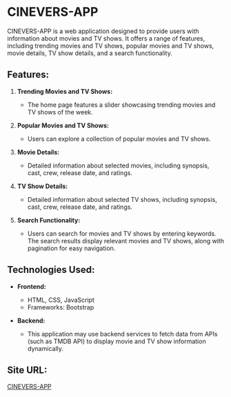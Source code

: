 # CINEVERS-APP

CINEVERS-APP is a web application designed to provide users with information about movies and TV shows. It offers a range of features, including trending movies and TV shows, popular movies and TV shows, movie details, TV show details, and a search functionality.

## Features:

1. **Trending Movies and TV Shows:**
   - The home page features a slider showcasing trending movies and TV shows of the week.
   
2. **Popular Movies and TV Shows:**
   - Users can explore a collection of popular movies and TV shows.
   
3. **Movie Details:**
   - Detailed information about selected movies, including synopsis, cast, crew, release date, and ratings.
   
4. **TV Show Details:**
   - Detailed information about selected TV shows, including synopsis, cast, crew, release date, and ratings.
   
5. **Search Functionality:**
   - Users can search for movies and TV shows by entering keywords. The search results display relevant movies and TV shows, along with pagination for easy navigation.

## Technologies Used:

- **Frontend:**
  - HTML, CSS, JavaScript
  - Frameworks: Bootstrap
  
- **Backend:**
  - This application may use backend services to fetch data from APIs (such as TMDB API) to display movie and TV show information dynamically.

## Site URL:

[CINEVERS-APP](https://cinevers-app.vercel.app/)
